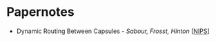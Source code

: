 # Papernotes

* Dynamic Routing Between Capsules - *Sabour, Frosst, Hinton* [[NIPS](http://papers.nips.cc/paper/6975-dynamic-routing-between-capsules)]
